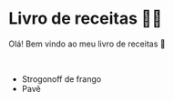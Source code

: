 # Livro de receitas :man_cook:

Olá! Bem vindo ao meu livro de receitas :wave:

​	

-  Strogonoff de frango
-  Pavê
